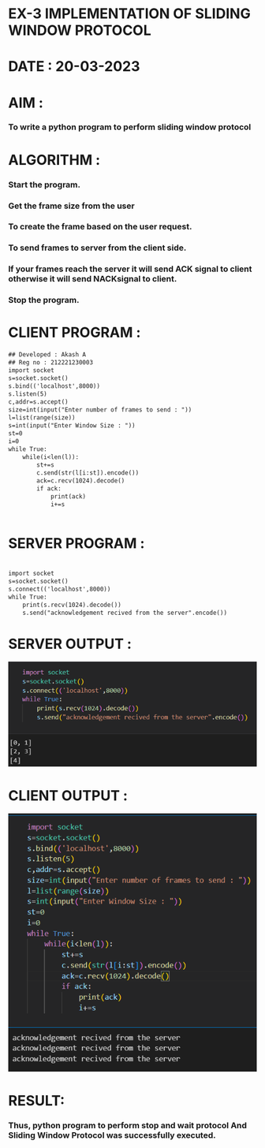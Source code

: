 # EX-3 IMPLEMENTATION OF SLIDING WINDOW PROTOCOL

# DATE : 20-03-2023


# AIM :
### To write a python program to perform sliding window protocol

# ALGORITHM :
### Start the program.
### Get the frame size from the user
### To create the frame based on the user request.
### To send frames to server from the client side.
### If your frames reach the server it will send ACK signal to client otherwise it will send NACKsignal to client.
### Stop the program.



# CLIENT PROGRAM :
```PY
## Developed : Akash A
## Reg no : 212221230003
import socket
s=socket.socket()
s.bind(('localhost',8000))
s.listen(5)
c,addr=s.accept()
size=int(input("Enter number of frames to send : "))
l=list(range(size))
s=int(input("Enter Window Size : "))
st=0
i=0
while True:
    while(i<len(l)):
        st+=s
        c.send(str(l[i:st]).encode())
        ack=c.recv(1024).decode()
        if ack:
            print(ack)
            i+=s


```
# SERVER PROGRAM :
```PY

import socket
s=socket.socket()
s.connect(('localhost',8000))
while True:
    print(s.recv(1024).decode())
    s.send("acknowledgement recived from the server".encode())

```




# SERVER OUTPUT :
![output](./S.png)
# CLIENT OUTPUT : 
![output](C.png)



# RESULT:
### Thus, python program to perform stop and wait protocol And Sliding Window Protocol was successfully executed.



